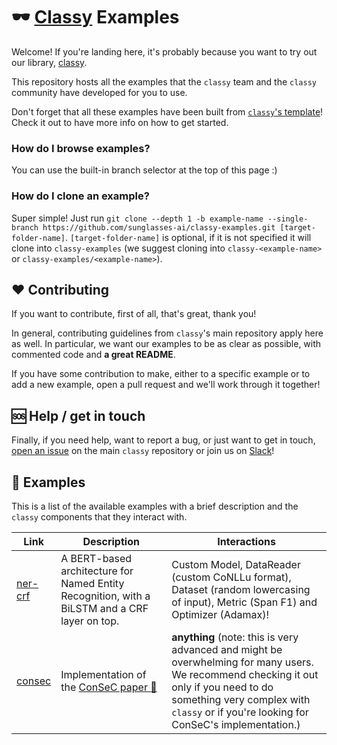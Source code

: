 # :dark_sunglasses: [Classy](https://github.com/sunglasses-ai/classy) Examples

Welcome! If you're landing here, it's probably because you want to try out our library, [classy](https://github.com/sunglasses-ai/classy).

This repository hosts all the examples that the `classy` team and the `classy` community have developed for you to use. 

Don't forget that all these examples have been built from [`classy`'s template](https://github.com/sunglasses-ai/classy-template)! Check it out to have more info on how to get started.

### How do I browse examples?

You can use the built-in branch selector at the top of this page :)

### How do I clone an example?

Super simple! Just run `git clone --depth 1 -b example-name --single-branch https://github.com/sunglasses-ai/classy-examples.git [target-folder-name]`. `[target-folder-name]` is optional, if it is not specified it will clone into `classy-examples` (we suggest cloning into `classy-<example-name>` or `classy-examples/<example-name>`).


## :heart: Contributing

If you want to contribute, first of all, that's great, thank you!

In general, contributing guidelines from `classy`'s main repository apply here as well. In particular, we want our examples to be as clear as possible, with commented code and **a great README**.

If you have some contribution to make, either to a specific example or to add a new example, open a pull request and we'll work through it together!


## :sos: Help / get in touch

Finally, if you need help, want to report a bug, or just want to get in touch, [open an issue](https://github.com/sunglasses-ai/classy/issues/new) on the main `classy` repository or join us on [Slack](https://sunglasses-ai.slack.com)!

## :rocket: Examples

This is a list of the available examples with a brief description and the `classy` components that they interact with.

Link | Description | Interactions
--- | --- | ---
[ner-crf](https://github.com/sunglasses-ai/classy-examples/tree/ner-crf) | A BERT-based architecture for Named Entity Recognition, with a BiLSTM and a CRF layer on top. | Custom Model, DataReader (custom CoNLLu format), Dataset (random lowercasing of input), Metric (Span F1) and Optimizer (Adamax)!
[consec](https://github.com/sunglasses-ai/classy-examples/tree/consec) | Implementation of the [ConSeC paper :scroll:](TODO) | **anything** (note: this is very advanced and might be overwhelming for many users. We recommend checking it out only if you need to do something very complex with `classy` or if you're looking for ConSeC's implementation.)
